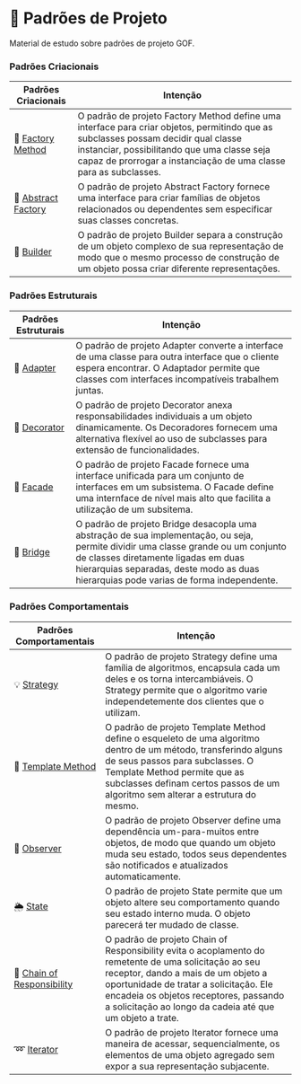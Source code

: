 # :notebook: Padrões de Projeto

Material de estudo sobre padrões de projeto GOF.

### Padrões Criacionais

| Padrões Criacionais                                       | Intenção                                                                 |
|-----------------------------------------------------------|--------------------------------------------------------------------------|
| :mount_fuji: [Factory Method][#factoryMethod] 	        | O padrão de projeto Factory Method define uma interface para criar objetos, permitindo que as subclasses possam decidir qual classe instanciar, possibilitando que uma classe seja capaz de prorrogar a instanciação de uma classe para as subclasses. |
| :dna: [Abstract Factory][#abstractFactory] 	            | O padrão de projeto Abstract Factory fornece uma interface para criar famílias de objetos relacionados ou dependentes sem especificar suas classes concretas. |
| :construction_worker: [Builder][#builder]                 | O padrão de projeto Builder separa a construção de um objeto complexo de sua representação de modo que o mesmo processo de construção de um objeto possa criar diferente representações. |


### Padrões Estruturais

| Padrões Estruturais                                       | Intenção                                                                 |
|-----------------------------------------------------------|--------------------------------------------------------------------------|
| :electric_plug: [Adapter][#adapter] 	                    | O padrão de projeto Adapter converte a interface de uma classe para outra interface que o cliente espera encontrar. O Adaptador permite que classes com interfaces incompatíveis  trabalhem juntas. |
| :ice_cream: [Decorator][#decorator] 	                    | O padrão de projeto Decorator anexa responsabilidades individuais a um objeto dinamicamente. Os Decoradores fornecem uma alternativa flexível ao uso de subclasses para extensão de funcionalidades. |
| :gift: [Facade][#facade] 	                                | O padrão de projeto Facade fornece uma interface unificada para um conjunto de interfaces em um subsistema. O Facade define uma internface de nível mais alto que facilita a utilização de um subsitema. |
| :bridge_at_night: [Bridge][#bridge] 	                                | O padrão de projeto Bridge desacopla uma abstração de sua implementação, ou seja, permite dividir uma classe grande ou um conjunto de classes diretamente ligadas em duas hierarquias separadas, deste modo as duas hierarquias pode varias de forma independente. |



### Padrões Comportamentais

| Padrões Comportamentais                                   | Intenção                                                                 |
|-----------------------------------------------------------|--------------------------------------------------------------------------|
| :bulb: [Strategy][#strategy] 	                            | O padrão de projeto Strategy define uma família de algoritmos, encapsula cada um deles e os torna intercambiáveis. O Strategy permite que o algoritmo varie independetemente dos clientes que o utilizam.         |
| :pencil: [Template Method][#templatemethod] 	            | O padrão de projeto Template Method define o esqueleto de uma algoritmo dentro de um método, transferindo alguns de seus passos para subclasses. O Template Method permite que as subclasses definam certos passos de um algoritmo sem alterar a estrutura do mesmo. |
| :eyes: [Observer][#observer] 	                            | O padrão de projeto Observer define uma dependência um-para-muitos entre objetos, de modo que quando um objeto muda seu estado, todos seus dependentes são notificados e atualizados automaticamente. |
| :sun_behind_rain_cloud: [State][#state]                   | O padrão de projeto State permite que um objeto altere seu comportamento quando seu estado interno muda. O objeto parecerá ter mudado de classe. |
| :link: [Chain of Responsibility][#ChainofResponsibility]  | O padrão de projeto Chain of Responsibility evita o acoplamento do remetente de uma solicitação ao seu receptor, dando a mais de um objeto a oportunidade de tratar a solicitação. Ele encadeia os objetos receptores, passando a solicitação ao longo da cadeia até que um objeto a trate. |
| :loop: [Iterator][#iterator]                              | O padrão de projeto Iterator fornece uma maneira de acessar, sequencialmente, os elementos de uma objeto agregado sem expor a sua representação subjacente. |


[#factoryMethod]: src/main/java/designpatterns/criacionais/factorymethod/
[#abstractFactory]: src/main/java/designpatterns/criacionais/abstractfactory/
[#builder]: src/main/java/designpatterns/criacionais/builder/

[#adapter]: src/main/java/designpatterns/estruturais/adapter/
[#decorator]: src/main/java/designpatterns/estruturais/decorator/
[#facade]: src/main/java/designpatterns/estruturais/facade/
[#bridge]: src/main/java/designpatterns/estruturais/bridge/


[#strategy]: src/main/java/designpatterns/comportamentais/strategy/
[#templatemethod]: src/main/java/designpatterns/comportamentais/templatemethod/
[#observer]: src/main/java/designpatterns/comportamentais/observer/
[#state]: src/main/java/designpatterns/comportamentais/state/
[#ChainofResponsibility]: src/main/java/designpatterns/comportamentais/chainofresponsibility/
[#iterator]: src/main/java/designpatterns/comportamentais/iterator/
